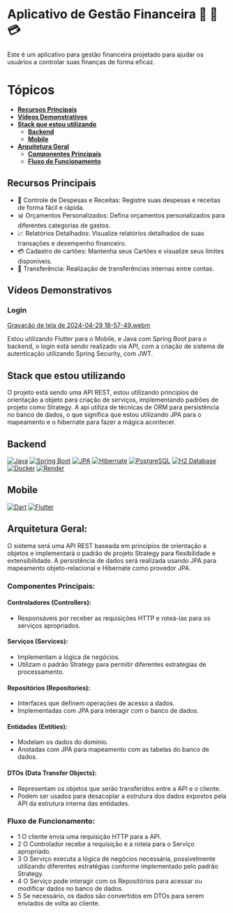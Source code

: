# Aplicativo de Gestão Financeira 📱 🏦 💳 

Este é um aplicativo para gestão financeira projetado para ajudar os usuários a controlar suas finanças de forma eficaz.

# Tópicos

- [**Recursos Principais**](#recursos-principais)
- [**Vídeos Demonstrativos**](#vídeos-demonstrativos)
- [**Stack que estou utilizando**](#stack-que-estou-utilizando)
  - [**Backend**](#backend)
  - [**Mobile**](#mobile)
- [**Arquitetura Geral**](#arquitetura-geral)
  - [**Componentes Principais**](#componentes-principais)
  - [**Fluxo de Funcionamento**](#fluxo-de-funcionamento)
 
## Recursos Principais

- 💸 Controle de Despesas e Receitas: Registre suas despesas e receitas de forma fácil e rápida.
- 📊 Orçamentos Personalizados: Defina orçamentos personalizados para diferentes categorias de gastos.
- 📈 Relatórios Detalhados: Visualize relatórios detalhados de suas transações e desempenho financeiro.
- 💳 Cadastro de cartões: Mantenha seus Cartões e visualize seus limites disponíveis.
- 🔄 Transferência: Realização de transferências internas entre contas.

## Vídeos Demonstrativos

### Login

[Gravação de tela de 2024-04-29 18-57-49.webm](https://github.com/MarlonJerold/backendquack/assets/63025001/f308a30d-dcdd-4882-a694-5904c9c9eca6)

Estou utilizando Flutter para o Mobile, e Java com Spring Boot para o backend, o login está sendo realizado via API, com a criação de sistema de autenticação utilizando Spring Security, com JWT.

## Stack que estou utilizando 

O projeto está sendo uma API REST, estou utilizando principios de orientação a objeto para criação de serviços, implementando padrões de projeto como Strategy. A api utiliza de técnicas de ORM para persistência no banco de dados, o que significa que estou utilizando JPA para o mapeamento e o hibernate para fazer a mágica acontecer. 

## Backend
[![Java](https://img.shields.io/badge/Java-007396?style=flat-square&logo=java&logoColor=white)](https://www.java.com/) [![Spring Boot](https://img.shields.io/badge/Spring_Boot-6DB33F?style=flat-square&logo=spring-boot)](https://spring.io/projects/spring-boot) [![JPA](https://img.shields.io/badge/JPA-6600cc?style=flat-square&logo=java&logoColor=white)](https://docs.oracle.com/javaee/7/api/javax/persistence/package-summary.html) [![Hibernate](https://img.shields.io/badge/Hibernate-59666C?style=flat-square&logo=hibernate)](https://hibernate.org/) [![PostgreSQL](https://img.shields.io/badge/PostgreSQL-336791?style=flat-square&logo=postgresql&logoColor=white)](https://www.postgresql.org/) [![H2 Database](https://img.shields.io/badge/H2_Database-00457C?style=flat-square&logo=h2)](https://www.h2database.com/html/main.html) [![Docker](https://img.shields.io/badge/Docker-2496ED?style=flat-square&logo=docker&logoColor=white)](https://www.docker.com/) [![Render](https://img.shields.io/badge/Render-333333?style=flat-square&logo=render)](https://render.com/)

## Mobile
[![Dart](https://img.shields.io/badge/Dart-0175C2?style=flat-square&logo=dart&logoColor=white)](https://dart.dev/) [![Flutter](https://img.shields.io/badge/Flutter-02569B?style=flat-square&logo=flutter&logoColor=white)](https://flutter.dev/)

## Arquitetura Geral:
O sistema será uma API REST baseada em princípios de orientação a objetos e implementará o padrão de projeto Strategy para flexibilidade e extensibilidade. A persistência de dados será realizada usando JPA para mapeamento objeto-relacional e Hibernate como provedor JPA.

### Componentes Principais:
#### Controladores (Controllers):
- Responsáveis por receber as requisições HTTP e roteá-las para os serviços apropriados.
#### Serviços (Services):
- Implementam a lógica de negócios.
- Utilizam o padrão Strategy para permitir diferentes estratégias de processamento.
#### Repositórios (Repositories):
- Interfaces que definem operações de acesso a dados.
- Implementadas com JPA para interagir com o banco de dados.
####  Entidades (Entities):
- Modelam os dados do domínio.
- Anotadas com JPA para mapeamento com as tabelas do banco de dados.
####  DTOs (Data Transfer Objects):
- Representam os objetos que serão transferidos entre a API e o cliente.
- Podem ser usados para desacoplar a estrutura dos dados expostos pela API da estrutura interna das entidades.

### Fluxo de Funcionamento:
- 1 O cliente envia uma requisição HTTP para a API.
- 2 O Controlador recebe a requisição e a roteia para o Serviço apropriado.
- 3 O Serviço executa a lógica de negócios necessária, possivelmente utilizando diferentes estratégias conforme implementado pelo padrão Strategy.
- 4 O Serviço pode interagir com os Repositórios para acessar ou modificar dados no banco de dados.
- 5 Se necessário, os dados são convertidos em DTOs para serem enviados de volta ao cliente.
